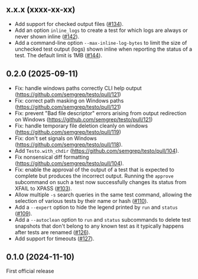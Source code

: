 x.x.x (xxxx-xx-xx)
------------------

* Add support for checked output files
  ([#134](https://github.com/semgrep/testo/issues/134)).
* Add an option `inline_logs` to create a test for which logs are
  always or never shown inline
  ([#142](https://github.com/semgrep/testo/issues/142)).
* Add a command-line option `--max-inline-log-bytes` to limit the size
  of unchecked test output (logs) shown inline when reporting the
  status of a test. The default limit is 1MB
  ([#144](https://github.com/semgrep/testo/issues/144)).

0.2.0 (2025-09-11)
------------------

* Fix: handle windows paths correctly CLI help output
  (https://github.com/semgrep/testo/pull/121)
* Fix: correct path masking on Windows paths
  (https://github.com/semgrep/testo/pull/121)
* Fix: prevent "Bad file descriptor" errors arising from output redirection on
  Windows (https://github.com/semgrep/testo/pull/121)
* Fix: handle temporary file deletion cleanly on windows
  (https://github.com/semgrep/testo/pull/119)
* Fix: don't set signals on Windows (https://github.com/semgrep/testo/pull/118).
* Add `Testo.with_chdir` (https://github.com/semgrep/testo/pull/104).
* Fix nonsensical diff formatting (https://github.com/semgrep/testo/pull/104).
* Fix: enable the approval of the output of a test that is expected to
  complete but produces the incorrect output. Running the `approve`
  subcommand on such a test now successfully changes its status from
  XFAIL to XPASS ([#103](https://github.com/semgrep/testo/pull/103)).
* Allow multiple `-s` search queries in the same test command,
  allowing the selection of various tests by their name or hash
  ([#110](https://github.com/semgrep/testo/pull/110)).
* Add a `--expert` option to hide the legend printed by `run` and
  `status` ([#109](https://github.com/semgrep/testo/issues/109)).
* Add a `--autoclean` option to `run` and `status` subcommands to
  delete test snapshots that don't belong to any known test as it
  typically happens after tests are renamed
  ([#126](https://github.com/semgrep/testo/pull/126)).
* Add support for timeouts
  ([#127](https://github.com/semgrep/testo/issues/127)).

0.1.0 (2024-11-10)
------------------

First official release
